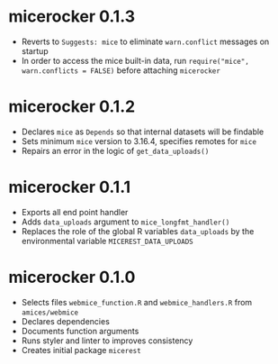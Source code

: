 # micerocker 0.1.3

* Reverts to `Suggests: mice` to eliminate `warn.conflict` messages on startup
* In order to access the mice built-in data, run `require("mice", warn.conflicts = FALSE)` before attaching `micerocker`

# micerocker 0.1.2

* Declares `mice` as `Depends` so that internal datasets will be findable
* Sets minimum `mice` version to 3.16.4, specifies remotes for `mice`
* Repairs an error in the logic of `get_data_uploads()`

# micerocker 0.1.1

* Exports all end point handler
* Adds `data_uploads` argument to `mice_longfmt_handler()`
* Replaces the role of the global R variables `data_uploads` by the environmental variable `MICEREST_DATA_UPLOADS`

# micerocker 0.1.0

* Selects files `webmice_function.R` and `webmice_handlers.R` from `amices/webmice`
* Declares dependencies
* Documents function arguments
* Runs styler and linter to improves consistency
* Creates initial package `micerest`
